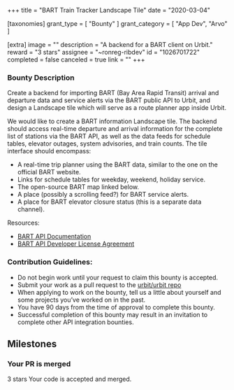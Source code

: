 +++
title = "BART Train Tracker Landscape Tile"
date = "2020-03-04"

[taxonomies]
grant_type = [ "Bounty" ]
grant_category = [ "App Dev", "Arvo" ]

[extra]
image = ""
description = "A backend for a BART client on Urbit."
reward = "3 stars"
assignee = "~ronreg-ribdev"
id = "1026701722"
completed = false
canceled = true
link = ""
+++

### Bounty Description

Create a backend for importing BART (Bay Area Rapid Transit) arrival and departure data and service alerts via the BART public API to Urbit, and design a Landscape tile which will serve as a route planner app inside Urbit.

We would like to create a BART information Landscape tile. The backend should access real-time departure and arrival information for the complete list of stations via the BART API, as well as the data feeds for schedule tables, elevator outages, system advisories, and train counts. The tile interface should encompass:

- A real-time trip planner using the BART data, similar to the one on the official BART website.
- Links for schedule tables for weekday, weekend, holiday service.
- The open-source BART map linked below.
- A place (possibly a scrolling feed?) for BART service alerts.
- A place for BART elevator closure status (this is a separate data channel).

Resources:

- [BART API Documentation](http://api.bart.gov/docs/overview/index.aspx)
- [BART API Developer License Agreement](https://www.bart.gov/schedules/developers/developer-license-agreement)

### Contribution Guidelines:

- Do not begin work until your request to claim this bounty is accepted.
- Submit your work as a pull request to the [urbit/urbit repo](https://github.com/urbit/urbit/pulls)
- When applying to work on the bounty, tell us a little about yourself and some projects you’ve worked on in the past.
- You have 90 days from the time of approval to complete this bounty.
- Successful completion of this bounty may result in an invitation to complete other API integration bounties.

## Milestones

### Your PR is merged

3 stars
Your code is accepted and merged.
